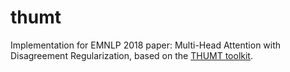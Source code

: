 # thumt
Implementation for EMNLP 2018 paper: Multi-Head Attention with Disagreement Regularization, based on the [THUMT toolkit](https://github.com/THUNLP-MT/THUMT).
